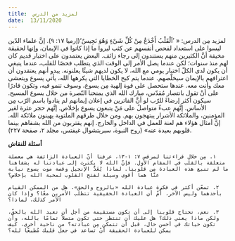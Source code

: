 ```yaml
---
title:  لمزيد من الدرس
date:  13/11/2020
---
```


لمزيد مِن الدرس: « ’اَلْقَلْبُ أَخْدَعُ مِنْ كُلِّ شَيْءٍ وَهُوَ نَجِيسٌ‘(إرميا ١٧: ٩). إنَّ علماء الدّين ليسوا على استعداد لفحص أنفسهم عن كثب ليروا ما إذا كانوا في الإيمان، وإنها لحقيقة مخيفة أنَّ الكثيرين منهم يستندون إلى رجاء زائف. البعض يعتمدون على اختبار قديم كان لهم منذ سنوات؛ لكن عندما يصل الأمر إلى الوقت الذي يتطلب فحصًا للقلب، عندما ينبغي أن يكون لدى الكلّ اختبار يومي مع الله، لا يكون لديهم شيئًا يعلنونه. يبدو أنهم يعتقدون أن اعترافهم بالإيمان سيخلّصهم. عندما يتم كبح الخطايا التي يكرهها الله، يأتي يسوع ويتعشى معك وأنت معه. عندها ستحصل على قوة إلهية مِن يسوع، وسوف تنمو فيه، وتكون قادرًا على أنْ تقول بانتصار مُقدّس، مبارك الله الذي يمنحنا النّصرة من خلال يسوع المسيح. سيكون أكثر إرضاءً للرّب لو أنَّ الفاترين في إعلان إيمانهم لم ينادوا باسم الرّب مِن الأساس. إنَّهم عبءٌ متواصلٌ على مَنْ يتبعون يسوع بإخلاص. إنَّهم حجر عثرة لغير المؤمنين، والملائكة الأشرار يبتهجون بهم. ومن خلال طرقهم الملتوية يهينون ملائكة الله. إنَّ أمثال هؤلاء هم لعنة للعمل في الداخل والخارج. إنهم يقتربون من الله بشفاهم بينما قلوبهم بعيدة عنه» (روح النبوة، سبريتشوال غيفتس، مجلد ٢، صفحة ٢٢٧).

**أسئلة للنقاش**

`١. مِن خلال قراءتنا لمرقس ٧: ١-١٣، عرفنا أنَّ العبادة الزائفة هي معضلة متعلقة بالقلب في المقام الأول. فإنّ الله لا يكترث إلى عبادتنا له بشفاهنا ما لم تنبع هذه العبادة مِن قلوبنا. لماذا يُعَدُّ الإنجيل وقصة موت يسوع نيابة عنَّا هما أقوى وسيلة لفتح القلوب لمحبة الله بإخلاص؟`

`٢. تمعّن أكثر في فكرة عبادة الله «بالروح والحق». هل من الممكن القيام بأحدهما وليس الآخر، أّمْ أن العبادة الحقيقية تتطلب الأمرين معًا؟ وإذا كان الأمر كذلك، لماذا؟`

`٣. نعم، تحتاج قلوبنا إلى أن تكون مستقيمة من أجل أن تعبد الله بالحقّ، ولكن ماذا يعني ذلك؟ هل عليك أن تنتظر حتى تكون متصلاً تمامًا بالله، وأن تكون حياتك في أحسن حال، قبل أن تتمكن مِن عبادته؟ من ناحية أخرى، كيف يمكن للعبادة الحقيقة أنْ تساعد في جعل قلبك مُطيعًا لله؟`